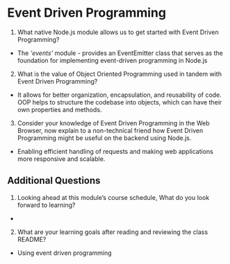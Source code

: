 # Event Driven Programming
1. What native Node.js module allows us to get started with Event Driven Programming?
  - The *'events'* module - provides an EventEmitter class that serves as the foundation for implementing event-driven programming in Node.js
2. What is the value of Object Oriented Programming used in tandem with Event Driven Programming?
  - It allows for better organization, encapsulation, and reusability of code. OOP helps to structure the codebase into objects, which can have their own properties and methods.
3. Consider your knowledge of Event Driven Programming in the Web Browser, now explain to a non-technical friend how Event Driven Programming might be useful on the backend using Node.js.
  - Enabling efficient handling of requests and making web applications more responsive and scalable.

## Additional Questions
1. Looking ahead at this module’s course schedule, What do you look forward to learning?
  -
2. What are your learning goals after reading and reviewing the class README?
  - Using event driven programming 